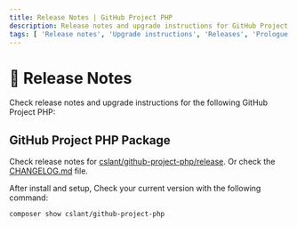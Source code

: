 ```yaml
---
title: Release Notes | GitHub Project PHP
description: Release notes and upgrade instructions for GitHub Project PHP. Check the release notes and upgrade instructions for GitHub Project PHP. See the release notes and upgrade instructions for GitHub Project PHP.
tags: [ 'Release notes', 'Upgrade instructions', 'Releases', 'Prologue','github project php Prologue', 'GitHub Project PHP Release Notes', 'features', 'functionalities']
---
```


<head>
  <meta name="robots" content="index,follow" />
  <meta name="author" content="CSlant" />
  <meta name="generator" content="Docusaurus" />
  <meta name="theme-color" content="#2e8555" />
  
  <link rel="canonical" href="https://docs.cslant.com/github-project-php/prologue/releases" />
  
  <meta property="og:title" content="Release Notes | GitHub Project PHP" />
  <meta property="og:description" content="Release notes and upgrade instructions for GitHub Project PHP. Check the release notes and upgrade instructions for GitHub Project PHP. See the release notes..." />
  <meta property="og:type" content="article" />
  <meta property="og:url" content="https://docs.cslant.com/github-project-php/prologue/releases" />
  <meta property="og:site_name" content="GitHub Project PHP Documentation" />
  <meta property="og:locale" content="en_US" />
  
  <meta name="twitter:card" content="summary_large_image" />
  <meta name="twitter:title" content="Release Notes | GitHub Project PHP" />
  <meta name="twitter:description" content="Release notes and upgrade instructions for GitHub Project PHP. Check the release notes and upgrade instructions for GitHub Project PHP. See the release notes..." />
  <meta name="twitter:creator" content="@cslantofficial" />
  <meta name="twitter:site" content="@cslantofficial" />
  
  <meta name="format-detection" content="telephone=no" />
  <meta name="mobile-web-app-capable" content="yes" />
  <meta name="apple-mobile-web-app-capable" content="yes" />
  <meta name="apple-mobile-web-app-status-bar-style" content="default" />
  
  <meta property="article:published_time" content="2025-07-21T00:00:00Z" />
  <meta property="article:modified_time" content="2025-07-21T00:00:00Z" />
  <meta property="article:author" content="CSlant" />
  <meta property="article:section" content="Documentation" />
  
  </head>

# 🚀 Release Notes

Check release notes and upgrade instructions for the following GitHub Project PHP:

## GitHub Project PHP Package

Check release notes
for [cslant/github-project-php/release](https://github.com/cslant/github-project-php/releases). Or check the [CHANGELOG.md](https://github.com/cslant/github-project-php/blob/main/CHANGELOG.md) file.

After install and setup, Check your current version with the following command:

```bash
composer show cslant/github-project-php
```
